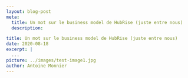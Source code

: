 ```yaml
---
layout: blog-post
meta:
  title: Un mot sur le business model de HubRise (juste entre nous)
  description:

title: Un mot sur le business model de HubRise (juste entre nous)
date: 2020-08-18
excerpt: |
  ...
picture: ../images/test-image1.jpg
author: Antoine Monnier
---
```

